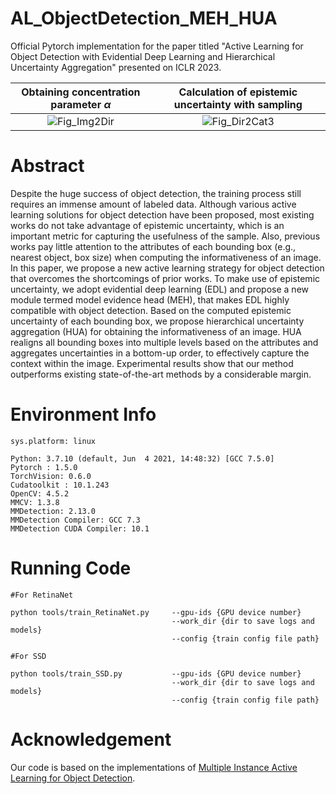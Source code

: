 # AL_ObjectDetection_MEH_HUA
Official Pytorch implementation for the paper titled "Active Learning for Object Detection with Evidential Deep Learning and Hierarchical Uncertainty Aggregation" presented on ICLR 2023.


Obtaining concentration parameter $\alpha$             |  Calculation of epistemic uncertainty with sampling
:-------------------------:|:-------------------------:
![Fig_Img2Dir](https://user-images.githubusercontent.com/54431060/221471465-90994e7d-7bf6-43b1-91c0-0af11631de7a.jpg)   |  ![Fig_Dir2Cat3](https://user-images.githubusercontent.com/54431060/221471621-0dc67520-92ac-41f7-a069-6e6f57eb833f.jpg)

# Abstract
Despite the huge success of object detection, the training process still requires an immense amount of labeled data. Although various active learning solutions for object detection have been proposed, most existing works do not take advantage of epistemic uncertainty, which is an important metric for capturing the usefulness of the sample. Also, previous works pay little attention to the attributes of each bounding box (e.g., nearest object, box size) when computing the informativeness of an image. In this paper, we propose a new active learning strategy for object detection that overcomes the shortcomings of prior works. To make use of epistemic uncertainty, we adopt evidential deep learning (EDL) and propose a new module termed model evidence head (MEH), that makes EDL highly compatible with object detection. Based on the computed epistemic uncertainty of each bounding box, we propose hierarchical uncertainty aggregation (HUA) for obtaining the informativeness of an image. HUA realigns all bounding boxes into multiple levels based on the attributes and aggregates uncertainties in a bottom-up order, to effectively capture the context within the image. Experimental results show that our method outperforms existing state-of-the-art methods by a considerable margin.

# Environment Info
```
sys.platform: linux

Python: 3.7.10 (default, Jun  4 2021, 14:48:32) [GCC 7.5.0]  
Pytorch : 1.5.0  
TorchVision: 0.6.0  
Cudatoolkit : 10.1.243  
OpenCV: 4.5.2  
MMCV: 1.3.8  
MMDetection: 2.13.0  
MMDetection Compiler: GCC 7.3  
MMDetection CUDA Compiler: 10.1  
```

# Running Code
```
#For RetinaNet 

python tools/train_RetinaNet.py     --gpu-ids {GPU device number}
                                    --work_dir {dir to save logs and models}
                                    --config {train config file path}                             
                                    
#For SSD

python tools/train_SSD.py           --gpu-ids {GPU device number}
                                    --work_dir {dir to save logs and models}
                                    --config {train config file path}     
```

# Acknowledgement
Our code is based on the implementations of [Multiple Instance Active Learning for Object Detection](https://github.com/yuantn/MI-AOD).
